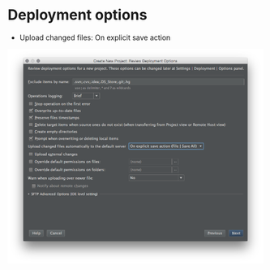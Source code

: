 # Deployment options

* Upload changed files: On explicit save action

<img src="resources/phpstorm/04_on_explicit_save.png">